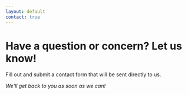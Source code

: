 ```yaml
---
layout: default
contact: true
---
```


# Have a question or concern? Let us know!

Fill out and submit a contact form that will be sent directly to us.

_We'll get back to you as soon as we can!_

